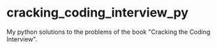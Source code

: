 # cracking_coding_interview_py
My python solutions to the problems of the book "Cracking the Coding Interview".
